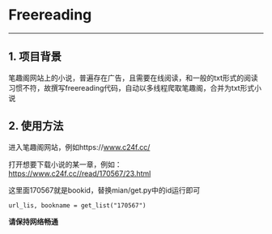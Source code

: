 # Freereading
******
## 1. 项目背景
笔趣阁网站上的小说，普遍存在广告，且需要在线阅读，和一般的txt形式的阅读习惯不符，故撰写freereading代码，自动以多线程爬取笔趣阁，合并为txt形式小说


## 2. 使用方法

进入笔趣阁网站，例如https://www.c24f.cc/

打开想要下载小说的某一章，例如：https://www.c24f.cc//read/170567/23.html

这里面170567就是bookid，替换mian/get.py中的id运行即可

```
url_lis, bookname = get_list("170567")
```

**请保持网络畅通**
